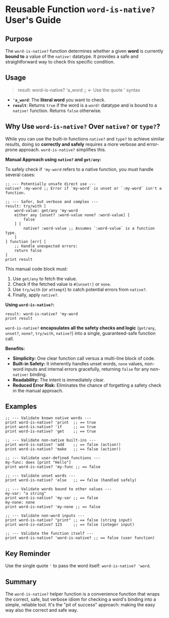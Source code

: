 # Reusable Function `word-is-native?` User's Guide

## Purpose

The `word-is-native?` function determines whether a given **word** is currently **bound to** a value of the `native!` datatype. It provides a safe and straightforward way to check this specific condition.

## Usage

> result: word-is-native? 'a_word ;; <- Use the quote ' syntax

* **`'a_word`**: The **literal word** you want to check.
* **`result`**: Returns `true` if the word is a `word!` datatype and is bound to a `native!` function. Returns `false` otherwise.

## Why Use `word-is-native?` Over `native?` or `type?`?

While you can use the built-in functions `native?` and `type?` to achieve similar results, doing so **correctly and safely** requires a more verbose and error-prone approach. `word-is-native?` simplifies this.

**Manual Approach using `native?` and `get/any`:**

To safely check if `'my-word` refers to a native function, you must handle several cases:

```rebol
;; --- Potentially unsafe direct use ---
native? :my-word ;; Error if `my-word` is unset or `:my-word` isn't a function.

;; --- Safer, but verbose and complex ---
result: try/with [
    word-value: get/any 'my-word
    either any [unset? :word-value none? :word-value] [
        false
    ] [
        native? :word-value ;; Assumes `:word-value` is a function type.
    ]
] function [err] [
    ;; Handle unexpected errors:
    return false
]
print result
```

This manual code block must:

1. Use `get/any` to fetch the value.
2. Check if the fetched value is `#[unset!]` or `none`.
3. Use `try/with` (or `attempt`) to catch potential errors from `native?`.
4. Finally, apply `native?`.

**Using `word-is-native?`:**

```rebol
result: word-is-native? 'my-word
print result
```

`word-is-native?` **encapsulates all the safety checks and logic** (`get/any`, `unset?`, `none?`, `try/with`, `native?`) into a single, guaranteed-safe function call.

**Benefits:**

* **Simplicity:** One clear function call versus a multi-line block of code.
* **Built-in Safety:** It inherently handles unset words, `none` values, non-word inputs and internal errors gracefully, returning `false` for any non-`native!` binding.
* **Readability:** The intent is immediately clear.
* **Reduced Error Risk:** Eliminates the chance of forgetting a safety check in the manual approach.

## Examples

```rebol
;; --- Validate known native words ---
print word-is-native? 'print  ;; == true
print word-is-native? 'if     ;; == true
print word-is-native? 'get    ;; == true

;; --- Validate non-native built-ins ---
print word-is-native? 'add    ;; == false (action!)
print word-is-native? 'make   ;; == false (action!)

;; --- Validate user-defined functions ---
my-func: does [print "Hello"]
print word-is-native? 'my-func ;; == false

;; --- Validate unset words ---
print word-is-native? 'else   ;; == false (handled safely)

;; --- Validate words bound to other values ---
my-var: "a string"
print word-is-native? 'my-var ;; == false
my-none: none
print word-is-native? 'my-none ;; == false

;; --- Validate non-word inputs ---
print word-is-native? "print" ;; == false (string input)
print word-is-native? 123     ;; == false (integer input)

;; --- Validate the function itself ---
print word-is-native? 'word-is-native? ;; == false (user function)
```

## Key Reminder

Use the single quote `'` to pass the word itself: `word-is-native? 'word`.

## Summary

The `word-is-native?` helper function is a convenience function that wraps the correct, safe, but verbose idiom for checking a word's binding into a simple, reliable tool.  It's the "pit of success" approach: making the easy way also the correct and safe way.

